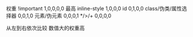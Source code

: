 权重
!important     1,0,0,0,0    最高
inline-style   1,0,0,0
id     0,1,0,0
class/伪类/属性选择器  0,0,1,0
元素/伪元素   0,0,0,1
*/>/+     0,0,0,0

从左到右依次比较  数值大的权重高